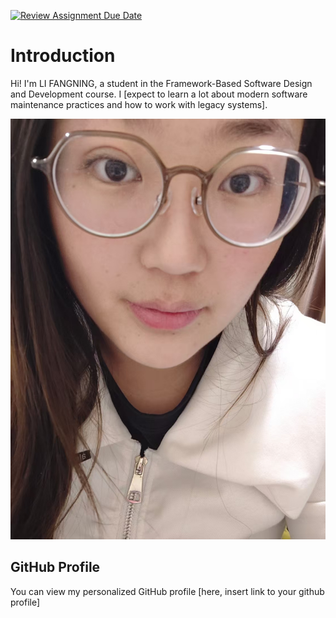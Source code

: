 [![Review Assignment Due Date](https://classroom.github.com/assets/deadline-readme-button-22041afd0340ce965d47ae6ef1cefeee28c7c493a6346c4f15d667ab976d596c.svg)](https://classroom.github.com/a/0MOLbOcH)
# Introduction
Hi! I'm LI FANGNING, a student in the Framework-Based Software Design and Development course. 
I [expect to learn a lot about modern software maintenance practices and how to work with legacy systems].

![My Image](image.jpg)  <!-- Link to the uploaded image -->

## GitHub Profile

You can view my personalized GitHub profile [here, insert link to your github profile]

